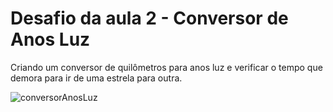 # Desafio da aula 2 - Conversor de Anos Luz
Criando um conversor de quilômetros para anos luz e verificar o tempo que demora para ir de uma estrela para outra.

![conversorAnosLuz](https://user-images.githubusercontent.com/82118386/188912673-65088812-c464-499a-b096-a69f5f655f99.png)

